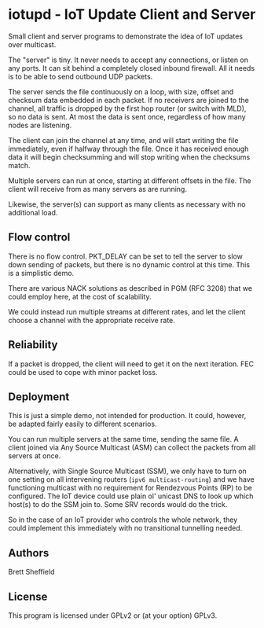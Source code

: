 # iotupd - IoT Update Client and Server

Small client and server programs to demonstrate the idea of IoT updates over multicast.

The "server" is tiny.  It never needs to accept any connections, or listen on any ports.  It can sit behind a completely closed inbound firewall.  All it needs is to be able to send outbound UDP packets.

The server sends the file continuously on a loop, with size, offset  and checksum data embedded in each packet.  If no receivers are joined to the channel, all traffic is dropped by the first hop router (or switch with MLD), so no data is sent.  At most the data is sent once, regardless of how many nodes are listening.

The client can join the channel at any time, and will start writing the file immediately, even if halfway through the file.  Once it has received enough data it will begin checksumming and will stop writing when the checksums match.

Multiple servers can run at once, starting at different offsets in the file.  The client will receive from as many servers as are running.

Likewise, the server(s) can support as many clients as necessary with no additional load.


## Flow control

There is no flow control.  PKT_DELAY can be set to tell the server to slow down sending of packets, but there is no dynamic control at this time.  This is a simplistic demo.

There are various NACK solutions as described in PGM (RFC 3208) that we could employ here, at the cost of scalability.

We could instead run multiple streams at different rates, and let the client choose a channel with the appropriate receive rate.


## Reliability

If a packet is dropped, the client will need to get it on the next iteration.  FEC could be used to cope with minor packet loss.


## Deployment

This is just a simple demo, not intended for production.  It could, however, be adapted fairly easily to different scenarios.

You can run multiple servers at the same time, sending the same file.  A client joined via Any Source Multicast (ASM) can collect the packets from all servers at once.

Alternatively, with Single Source Multicast (SSM), we only have to turn on one setting on all intervening routers (`ipv6 multicast-routing`) and we have functioning multicast with no requirement for Rendezvous Points (RP) to be configured.  The IoT device could use plain ol' unicast DNS to look up which host(s) to do the SSM join to.  Some SRV records would do the trick.

So in the case of an IoT provider who controls the whole network, they could implement this immediately with no transitional tunnelling needed.

## Authors

Brett Sheffield

## License

This program is licensed under GPLv2 or (at your option) GPLv3.

